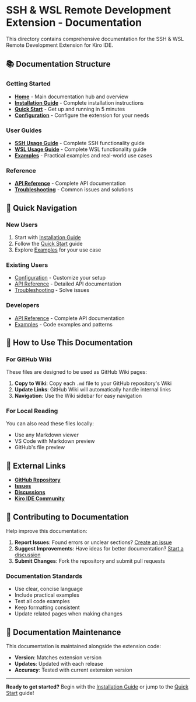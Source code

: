 # SSH & WSL Remote Development Extension - Documentation

This directory contains comprehensive documentation for the SSH & WSL Remote Development Extension for Kiro IDE.

## 📚 **Documentation Structure**

### **Getting Started**
- **[Home](Home.md)** - Main documentation hub and overview
- **[Installation Guide](Installation-Guide.md)** - Complete installation instructions
- **[Quick Start](Quick-Start.md)** - Get up and running in 5 minutes
- **[Configuration](Configuration.md)** - Configure the extension for your needs

### **User Guides**
- **[SSH Usage Guide](SSH-Usage-Guide.md)** - Complete SSH functionality guide
- **[WSL Usage Guide](WSL-Usage-Guide.md)** - Complete WSL functionality guide
- **[Examples](Examples.md)** - Practical examples and real-world use cases

### **Reference**
- **[API Reference](API-Reference.md)** - Complete API documentation
- **[Troubleshooting](Troubleshooting.md)** - Common issues and solutions

## 🚀 **Quick Navigation**

### **New Users**
1. Start with [Installation Guide](Installation-Guide.md)
2. Follow the [Quick Start](Quick-Start.md) guide
3. Explore [Examples](Examples.md) for your use case

### **Existing Users**
- [Configuration](Configuration.md) - Customize your setup
- [API Reference](API-Reference.md) - Detailed API documentation
- [Troubleshooting](Troubleshooting.md) - Solve issues

### **Developers**
- [API Reference](API-Reference.md) - Complete API documentation
- [Examples](Examples.md) - Code examples and patterns

## 📖 **How to Use This Documentation**

### **For GitHub Wiki**
These files are designed to be used as GitHub Wiki pages:

1. **Copy to Wiki**: Copy each `.md` file to your GitHub repository's Wiki
2. **Update Links**: GitHub Wiki will automatically handle internal links
3. **Navigation**: Use the Wiki sidebar for easy navigation

### **For Local Reading**
You can also read these files locally:
- Use any Markdown viewer
- VS Code with Markdown preview
- GitHub's file preview

## 🔗 **External Links**

- **[GitHub Repository](https://github.com/sak1620/kiro-ssh-wsl-extension)**
- **[Issues](https://github.com/sak1620/kiro-ssh-wsl-extension/issues)**
- **[Discussions](https://github.com/sak1620/kiro-ssh-wsl-extension/discussions)**
- **[Kiro IDE Community](https://community.kiro-ide.com)**

## 🤝 **Contributing to Documentation**

Help improve this documentation:

1. **Report Issues**: Found errors or unclear sections? [Create an issue](https://github.com/sak1620/kiro-ssh-wsl-extension/issues)
2. **Suggest Improvements**: Have ideas for better documentation? [Start a discussion](https://github.com/sak1620/kiro-ssh-wsl-extension/discussions)
3. **Submit Changes**: Fork the repository and submit pull requests

### **Documentation Standards**
- Use clear, concise language
- Include practical examples
- Test all code examples
- Keep formatting consistent
- Update related pages when making changes

## 📝 **Documentation Maintenance**

This documentation is maintained alongside the extension code:
- **Version**: Matches extension version
- **Updates**: Updated with each release
- **Accuracy**: Tested with current extension version

---

**Ready to get started?** Begin with the [Installation Guide](Installation-Guide.md) or jump to the [Quick Start](Quick-Start.md) guide!